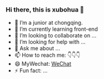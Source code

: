 
### Hi there, this is xubohua 👋

- 🔭 I’m a junior at chongqing.
- 🌱 I’m currently learning front-end
- 👯 I’m looking to collaborate on ...
- 🤔 I’m looking for help with ...
- 💬 Ask me about ...
- 📫 How to reach me: 👇👇👇
- 😄 MyWechat: [WeChat](https://xubh.top/wechat)
- ⚡ Fun fact: ...

<!--
![](https://github-readme-stats.vercel.app/api?count_private=true&username=artiely&show_icons=true)

![](https://github-readme-stats.vercel.app/api/top-langs?username=artiely&layout=compact&&langs_count=40&hide=html)

![npm stats](https://img.shields.io/endpoint?url=https%3A%2F%2Fraw.githubusercontent.com%2Fartiely%2Fnpm-statistics%2Fmaster%2Fstats.json)



-->
